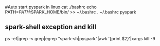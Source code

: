 #Auto start pyspark in linux
cat ./bashrc
echo PATH=$PATH:$SPARK_HOME/bin/ >> ~/.bashrc
. ~/.bashrc
pyspark

## spark-shell exception and kill
ps -ef|grep -v grep|egrep "spark-sh|pyspark"|awk '{print $2}'|xargs kill -9